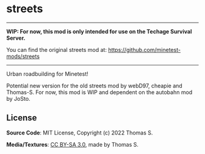 # streets

---

**WIP: For now, this mod is only intended for use on the Techage Survival Server.**

You can find the original streets mod at: https://github.com/minetest-mods/streets

---

Urban roadbuilding for Minetest!

Potential new version for the old streets mod by webD97, cheapie and Thomas-S.
For now, this mod is WIP and dependent on the autobahn mod by JoSto.


## License

**Source Code**: MIT License, Copyright (c) 2022 Thomas S.

**Media/Textures**: [CC BY-SA 3.0](https://creativecommons.org/licenses/by-sa/3.0/), made by Thomas S.
